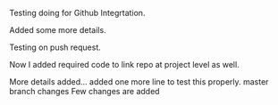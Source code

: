 Testing doing for Github Integrtation.

Added some more details.

Testing on push request.

Now I added required code to link repo at project level as well.

More details added...
added one more line to test this properly.
master branch changes
Few changes are added
